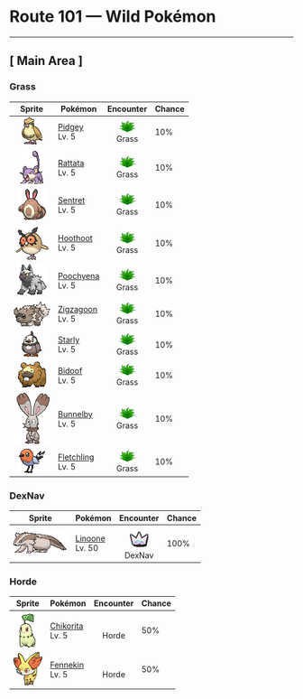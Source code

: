 # Route 101 — Wild Pokémon

---

## [ Main Area ]

### Grass

| Sprite | Pokémon | Encounter | Chance |
|:------:|---------|:---------:|--------|
| ![Pidgey](../../assets/sprites/pidgey/front.gif "Pidgey: Pidgey has an extremely sharp sense of direction. It is capable of unerringly returning home to its nest, however far it may be removed from its familiar surroundings.") | [Pidgey](../../pokemon/pidgey.md/)<br>Lv. 5 | ![Grass](../../assets/encounter_types/grass.png "Grass")<br>Grass | 10% |
| ![Rattata](../../assets/sprites/rattata/front.gif "Rattata: Rattata is cautious in the extreme. Even while it is asleep, it constantly listens by moving its ears around. It is not picky about where it lives—it will make its nest anywhere.") | [Rattata](../../pokemon/rattata.md/)<br>Lv. 5 | ![Grass](../../assets/encounter_types/grass.png "Grass")<br>Grass | 10% |
| ![Sentret](../../assets/sprites/sentret/front.gif "Sentret: When Sentret sleeps, it does so while another stands guard. The sentry wakes the others at the first sign of danger. When this Pokémon becomes separated from its pack, it becomes incapable of sleep due to fear.") | [Sentret](../../pokemon/sentret.md/)<br>Lv. 5 | ![Grass](../../assets/encounter_types/grass.png "Grass")<br>Grass | 10% |
| ![Hoothoot](../../assets/sprites/hoothoot/front.gif "Hoothoot: Hoothoot has an internal organ that senses and tracks the earth’s rotation. Using this special organ, this Pokémon begins hooting at precisely the same time every day.") | [Hoothoot](../../pokemon/hoothoot.md/)<br>Lv. 5 | ![Grass](../../assets/encounter_types/grass.png "Grass")<br>Grass | 10% |
| ![Poochyena](../../assets/sprites/poochyena/front.gif "Poochyena: Poochyena is an omnivore—it will eat anything. A distinguishing feature is how large its fangs are compared to its body. This Pokémon tries to intimidate its foes by making the hair on its tail bristle out.") | [Poochyena](../../pokemon/poochyena.md/)<br>Lv. 5 | ![Grass](../../assets/encounter_types/grass.png "Grass")<br>Grass | 10% |
| ![Zigzagoon](../../assets/sprites/zigzagoon/front.gif "Zigzagoon: The hair on Zigzagoon’s back is bristly. It rubs the hard back hair against trees to leave its territorial markings. This Pokémon may play dead to fool foes in battle.") | [Zigzagoon](../../pokemon/zigzagoon.md/)<br>Lv. 5 | ![Grass](../../assets/encounter_types/grass.png "Grass")<br>Grass | 10% |
| ![Starly](../../assets/sprites/starly/front.gif "Starly: They flock around mountains and fields, chasing after bug Pokémon. Their singing is noisy and annoying.") | [Starly](../../pokemon/starly.md/)<br>Lv. 5 | ![Grass](../../assets/encounter_types/grass.png "Grass")<br>Grass | 10% |
| ![Bidoof](../../assets/sprites/bidoof/front.gif "Bidoof: It constantly gnaws on logs and rocks to whittle down its front teeth. It nests alongside water.") | [Bidoof](../../pokemon/bidoof.md/)<br>Lv. 5 | ![Grass](../../assets/encounter_types/grass.png "Grass")<br>Grass | 10% |
| ![Bunnelby](../../assets/sprites/bunnelby/front.gif "Bunnelby: It has ears like shovels. Digging holes strengthens its ears so much that they can sever thick roots effortlessly.") | [Bunnelby](../../pokemon/bunnelby.md/)<br>Lv. 5 | ![Grass](../../assets/encounter_types/grass.png "Grass")<br>Grass | 10% |
| ![Fletchling](../../assets/sprites/fletchling/front.gif "Fletchling: Despite the beauty of its lilting voice, it’s merciless to intruders that enter its territory.") | [Fletchling](../../pokemon/fletchling.md/)<br>Lv. 5 | ![Grass](../../assets/encounter_types/grass.png "Grass")<br>Grass | 10% |

### DexNav

| Sprite | Pokémon | Encounter | Chance |
|:------:|---------|:---------:|--------|
| ![Linoone](../../assets/sprites/linoone/front.gif "Linoone: When hunting, Linoone will make a beeline straight for the prey at a full run. While this Pokémon is capable of topping 60 mph, it has to come to a screeching halt before it can turn.") | [Linoone](../../pokemon/linoone.md/)<br>Lv. 50 | ![DexNav](../../assets/encounter_types/dexnav.png "DexNav")<br>DexNav | 100% |

### Horde

| Sprite | Pokémon | Encounter | Chance |
|:------:|---------|:---------:|--------|
| ![Chikorita](../../assets/sprites/chikorita/front.gif "Chikorita: In battle, Chikorita waves its leaf around to keep the foe at bay. However, a sweet fragrance also wafts from the leaf, becalming the battling Pokémon and creating a cozy, friendly atmosphere all around.") | [Chikorita](../../pokemon/chikorita.md/)<br>Lv. 5 | ![Horde](../../assets/encounter_types/horde.png "Horde")<br>Horde | 50% |
| ![Fennekin](../../assets/sprites/fennekin/front.gif "Fennekin: As it walks, it munches on a twig in place of a snack. It intimidates opponents by puffing hot air out of its ears.") | [Fennekin](../../pokemon/fennekin.md/)<br>Lv. 5 | ![Horde](../../assets/encounter_types/horde.png "Horde")<br>Horde | 50% |

